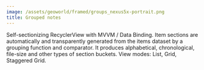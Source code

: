 ```yaml
---
image: /assets/geoworld/framed/groups_nexus5x-portrait.png
title: Grouped notes
---
```

Self-sectionizing RecyclerView with MVVM / Data Binding. Item sections are automatically and transparently generated from the items dataset by a grouping function and comparator. It produces alphabetical, chronological, file-size and other types of section buckets. View modes: List, Grid, Staggered Grid.
